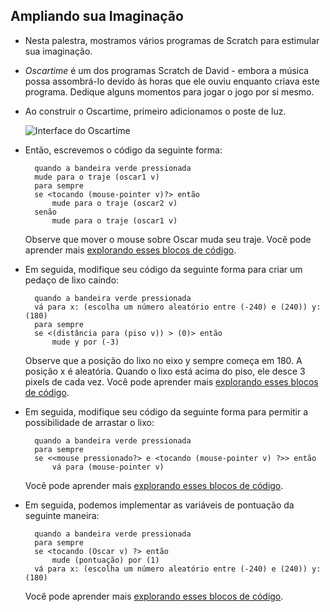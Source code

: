 ## Ampliando sua Imaginação

- Nesta palestra, mostramos vários programas de Scratch para estimular sua imaginação.
- _Oscartime_ é um dos programas Scratch de David - embora a música possa assombrá-lo devido às horas que ele ouviu enquanto criava este programa. Dedique alguns momentos para jogar o jogo por si mesmo.
- Ao construir o Oscartime, primeiro adicionamos o poste de luz.

  ![Interface do Oscartime](cs50Week0Scratch10.png "Interface do Oscartime")

- Então, escrevemos o código da seguinte forma:

        quando a bandeira verde pressionada
        mude para o traje (oscar1 v)
        para sempre
        se <tocando (mouse-pointer v)?> então
            mude para o traje (oscar2 v)
        senão
            mude para o traje (oscar1 v)

   Observe que mover o mouse sobre Oscar muda seu traje. Você pode aprender mais [explorando esses blocos de código](https://scratch.mit.edu/projects/565100517).

- Em seguida, modifique seu código da seguinte forma para criar um pedaço de lixo caindo:

        quando a bandeira verde pressionada
        vá para x: (escolha um número aleatório entre (-240) e (240)) y: (180)
        para sempre
        se <(distância para (piso v)) > (0)> então
            mude y por (-3)

   Observe que a posição do lixo no eixo y sempre começa em 180. A posição x é aleatória. Quando o lixo está acima do piso, ele desce 3 pixels de cada vez. Você pode aprender mais [explorando esses blocos de código](https://scratch.mit.edu/projects/565117390).

- Em seguida, modifique seu código da seguinte forma para permitir a possibilidade de arrastar o lixo:

        quando a bandeira verde pressionada
        para sempre
        se <<mouse pressionado?> e <tocando (mouse-pointer v) ?>> então
            vá para (mouse-pointer v)

   Você pode aprender mais [explorando esses blocos de código](https://scratch.mit.edu/projects/565119737).

- Em seguida, podemos implementar as variáveis ​​de pontuação da seguinte maneira:

        quando a bandeira verde pressionada
        para sempre
        se <tocando (Oscar v) ?> então
            mude (pontuação) por (1)
        vá para x: (escolha um número aleatório entre (-240) e (240)) y: (180)

  Você pode aprender mais [explorando esses blocos de código](https://scratch.mit.edu/projects/565472267).